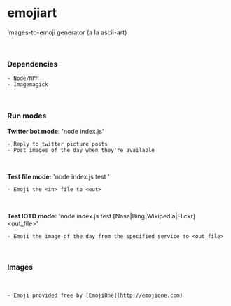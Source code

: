 emojiart
========

Images-to-emoji generator (a la ascii-art)

 

### Dependencies

~~~~~~~~~~~~~~~~~~~~~~~~~~~~~~~~~~~~~~~~~~~~~~~~~~~~~~~~~~~~~~~~~~~~~~~~~~~~~~~~
- Node/NPM
- Imagemagick
~~~~~~~~~~~~~~~~~~~~~~~~~~~~~~~~~~~~~~~~~~~~~~~~~~~~~~~~~~~~~~~~~~~~~~~~~~~~~~~~

 

### Run modes

**Twitter bot mode:** 'node index.js'

~~~~~~~~~~~~~~~~~~~~~~~~~~~~~~~~~~~~~~~~~~~~~~~~~~~~~~~~~~~~~~~~~~~~~~~~~~~~~~~~
- Reply to twitter picture posts
- Post images of the day when they're available
~~~~~~~~~~~~~~~~~~~~~~~~~~~~~~~~~~~~~~~~~~~~~~~~~~~~~~~~~~~~~~~~~~~~~~~~~~~~~~~~

 

**Test file mode:** 'node index.js test  '

~~~~~~~~~~~~~~~~~~~~~~~~~~~~~~~~~~~~~~~~~~~~~~~~~~~~~~~~~~~~~~~~~~~~~~~~~~~~~~~~
- Emoji the <in> file to <out>
~~~~~~~~~~~~~~~~~~~~~~~~~~~~~~~~~~~~~~~~~~~~~~~~~~~~~~~~~~~~~~~~~~~~~~~~~~~~~~~~

 

**Test IOTD mode:** 'node index.js test [Nasa\|Bing\|Wikipedia\|Flickr] <out_file>'

~~~~~~~~~~~~~~~~~~~~~~~~~~~~~~~~~~~~~~~~~~~~~~~~~~~~~~~~~~~~~~~~~~~~~~~~~~~~~~~~
- Emoji the image of the day from the specified service to <out_file>
~~~~~~~~~~~~~~~~~~~~~~~~~~~~~~~~~~~~~~~~~~~~~~~~~~~~~~~~~~~~~~~~~~~~~~~~~~~~~~~~

 

### Images
 
~~~~~~~~~~~~~~~~~~~~~~~~~~~~~~~~~~~~~~~~~~~~~~~~~~~~~~~~~~~~~~~~~~~~~~~~~~~~~~~~
- Emoji provided free by [EmojiOne](http://emojione.com)
~~~~~~~~~~~~~~~~~~~~~~~~~~~~~~~~~~~~~~~~~~~~~~~~~~~~~~~~~~~~~~~~~~~~~~~~~~~~~~~~
